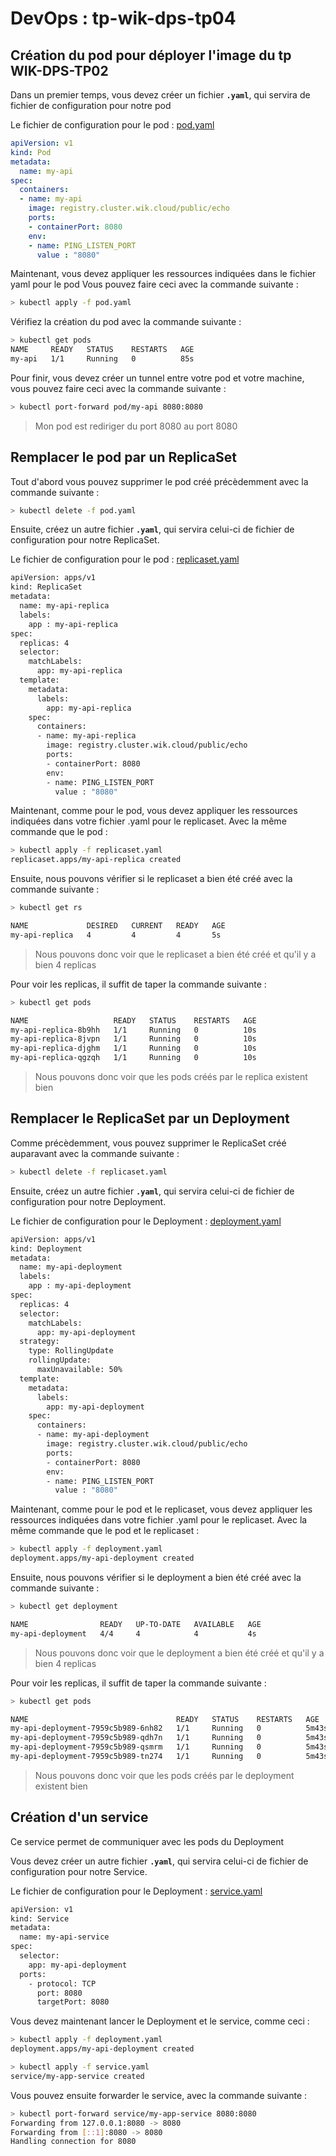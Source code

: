 # DevOps : tp-wik-dps-tp04

## Création du pod pour déployer l'image du tp WIK-DPS-TP02

Dans un premier temps, vous devez créer un fichier **`.yaml`**, qui servira de fichier de configuration pour notre pod

Le fichier de configuration pour le pod : [pod.yaml](../tp04/pod.yaml)

```yml
apiVersion: v1
kind: Pod
metadata:
  name: my-api
spec:
  containers:
  - name: my-api
    image: registry.cluster.wik.cloud/public/echo
    ports:
    - containerPort: 8080
    env:
    - name: PING_LISTEN_PORT 
      value : "8080"
```

Maintenant, vous devez appliquer les ressources indiquées dans le fichier yaml pour le pod
Vous pouvez faire ceci avec la commande suivante : 

```sh
> kubectl apply -f pod.yaml
```

Vérifiez la création du pod avec la commande suivante : 

```sh
> kubectl get pods
NAME     READY   STATUS    RESTARTS   AGE
my-api   1/1     Running   0          85s
```

Pour finir, vous devez créer un tunnel entre votre pod et votre machine, vous pouvez faire ceci avec la commande suivante :

```sh
> kubectl port-forward pod/my-api 8080:8080
```

> Mon pod est rediriger du port 8080 au port 8080

## Remplacer le pod par un ReplicaSet

Tout d'abord vous pouvez supprimer le pod créé précèdemment avec la commande suivante :

```sh
> kubectl delete -f pod.yaml
```

Ensuite, créez un autre fichier **`.yaml`**, qui servira celui-ci de fichier de configuration pour notre ReplicaSet.

Le fichier de configuration pour le pod : [replicaset.yaml](../tp04/replicaset.yaml)

```sh
apiVersion: apps/v1
kind: ReplicaSet
metadata:
  name: my-api-replica
  labels:
    app : my-api-replica
spec:
  replicas: 4
  selector:
    matchLabels:
      app: my-api-replica
  template:
    metadata:
      labels:
        app: my-api-replica
    spec:
      containers:
      - name: my-api-replica
        image: registry.cluster.wik.cloud/public/echo
        ports:
        - containerPort: 8080
        env:
        - name: PING_LISTEN_PORT 
          value : "8080"
```

Maintenant, comme pour le pod, vous devez appliquer les ressources indiquées dans votre fichier .yaml pour le replicaset. 
Avec la même commande que le pod :

```sh
> kubectl apply -f replicaset.yaml
replicaset.apps/my-api-replica created
```

Ensuite, nous pouvons vérifier si le replicaset a bien été créé avec la commande suivante :

```sh
> kubectl get rs

NAME             DESIRED   CURRENT   READY   AGE
my-api-replica   4         4         4       5s
```

> Nous pouvons donc voir que le replicaset a bien été créé et qu'il y a bien 4 replicas

Pour voir les replicas, il suffit de taper la commande suivante :

```sh
> kubectl get pods

NAME                   READY   STATUS    RESTARTS   AGE
my-api-replica-8b9hh   1/1     Running   0          10s
my-api-replica-8jvpn   1/1     Running   0          10s
my-api-replica-djghm   1/1     Running   0          10s
my-api-replica-qgzqh   1/1     Running   0          10s
```

> Nous pouvons donc voir que les pods créés par le replica existent bien

## Remplacer le ReplicaSet par un Deployment

Comme précèdemment, vous pouvez supprimer le ReplicaSet créé auparavant avec la commande suivante :

```sh
> kubectl delete -f replicaset.yaml
```

Ensuite, créez un autre fichier **`.yaml`**, qui servira celui-ci de fichier de configuration pour notre Deployment.

Le fichier de configuration pour le Deployment : [deployment.yaml](../tp04/deployment.yaml)

```sh
apiVersion: apps/v1
kind: Deployment
metadata:
  name: my-api-deployment
  labels:
    app : my-api-deployment
spec:
  replicas: 4
  selector:
    matchLabels:
      app: my-api-deployment
  strategy:
    type: RollingUpdate
    rollingUpdate:
      maxUnavailable: 50%
  template:
    metadata:
      labels:
        app: my-api-deployment
    spec:
      containers:
      - name: my-api-deployment
        image: registry.cluster.wik.cloud/public/echo
        ports:
        - containerPort: 8080
        env:
        - name: PING_LISTEN_PORT 
          value : "8080"
```

Maintenant, comme pour le pod et le replicaset, vous devez appliquer les ressources indiquées dans votre fichier .yaml pour le replicaset. 
Avec la même commande que le pod et le replicaset :

```sh
> kubectl apply -f deployment.yaml
deployment.apps/my-api-deployment created
```

Ensuite, nous pouvons vérifier si le deployment a bien été créé avec la commande suivante :

```sh
> kubectl get deployment 

NAME                READY   UP-TO-DATE   AVAILABLE   AGE
my-api-deployment   4/4     4            4           4s
```

> Nous pouvons donc voir que le deployment a bien été créé et qu'il y a bien 4 replicas

Pour voir les replicas, il suffit de taper la commande suivante :

```sh
> kubectl get pods

NAME                                 READY   STATUS    RESTARTS   AGE
my-api-deployment-7959c5b989-6nh82   1/1     Running   0          5m43s
my-api-deployment-7959c5b989-qdh7n   1/1     Running   0          5m43s
my-api-deployment-7959c5b989-qsmrm   1/1     Running   0          5m43s
my-api-deployment-7959c5b989-tn274   1/1     Running   0          5m43s
```

> Nous pouvons donc voir que les pods créés par le deployment existent bien

## Création d'un service

Ce service permet de communiquer avec les pods du Deployment

Vous devez créer un autre fichier **`.yaml`**, qui servira celui-ci de fichier de configuration pour notre Service.

Le fichier de configuration pour le Deployment : [service.yaml](../tp04/service.yaml)

```sh
apiVersion: v1
kind: Service
metadata:
  name: my-api-service
spec:
  selector:
    app: my-api-deployment
  ports:
    - protocol: TCP
      port: 8080
      targetPort: 8080
```

Vous devez maintenant lancer le Deployment et le service, comme ceci :

```sh
> kubectl apply -f deployment.yaml
deployment.apps/my-api-deployment created

> kubectl apply -f service.yaml
service/my-app-service created
```

Vous pouvez ensuite forwarder le service, avec la commande suivante : 

```sh
> kubectl port-forward service/my-app-service 8080:8080
Forwarding from 127.0.0.1:8080 -> 8080
Forwarding from [::1]:8080 -> 8080
Handling connection for 8080
```